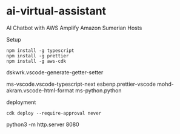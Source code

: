 # ai-virtual-assistant
AI Chatbot with AWS Amplify Amazon Sumerian Hosts

Setup

```
npm install -g typescript
npm install -g prettier
npm install -g aws-cdk
```


dskwrk.vscode-generate-getter-setter

ms-vscode.vscode-typescript-next
esbenp.prettier-vscode
mohd-akram.vscode-html-format
ms-python.python


deployment 
```
cdk deploy --require-approval never
```


python3 -m http.server 8080


